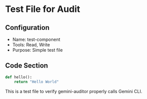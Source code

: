 # Test File for Audit

## Configuration
- Name: test-component
- Tools: Read, Write
- Purpose: Simple test file

## Code Section
```python
def hello():
    return "Hello World"
```

This is a test file to verify gemini-auditor properly calls Gemini CLI.
